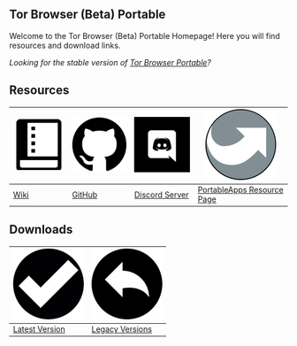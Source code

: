 ## Tor Browser (Beta) Portable
Welcome to the Tor Browser (Beta) Portable Homepage! Here you will find resources and download links.

*Looking for the stable version of [Tor Browser Portable](https://jarlpenguin.github.io/TorBrowserPortable)?*
## Resources
|![Wiki](https://github.com/JarlPenguin/JarlPenguin.github.io/blob/master/assets/icons/Octicons-repo.png)|![GitHub](https://github.com/JarlPenguin/JarlPenguin.github.io/blob/master/assets/icons/Octicons-mark-github.png)|![Discord Server](https://github.com/JarlPenguin/JarlPenguin.github.io/blob/master/assets/icons/Discord-Emblem.png)|![PortableApps Resource Page](https://github.com/JarlPenguin/JarlPenguin.github.io/blob/master/assets/icons/PortableApps.png)|   
|-------------------------------------------------------------------|---------------------------------------------------------------------------------------------------------------------------|----------------------------------------------|-------------------------------------------------------------------|
|[Wiki](https://github.com/JarlPenguin/TorBrowserBetaPortable/wiki)|[GitHub](https://github.com/JarlPenguin/TorBrowserBetaPortable)|[Discord Server](https://discord.gg/VVuZHqT)|[PortableApps Resource Page](https://portableapps.com/node/58825)|
## Downloads
|![Latest Version](https://github.com/JarlPenguin/JarlPenguin.github.io/blob/master/assets/icons/latest.png)|![GitHub](https://github.com/JarlPenguin/JarlPenguin.github.io/blob/master/assets/icons/previous.png)|
|-------------------------------------------------------------------|---------------------------------------------------------------------------------------------------------------------------|
|[Latest Version](https://github.com/JarlPenguin/TorBrowserBetaPortable/releases/download/8.4.9.973/TorBrowserBetaPortable_8.5_Alpha_7_Dev_Test_3.paf.exe)|[Legacy Versions](https://github.com/JarlPenguin/TorBrowserBetaPortable/releases)|

